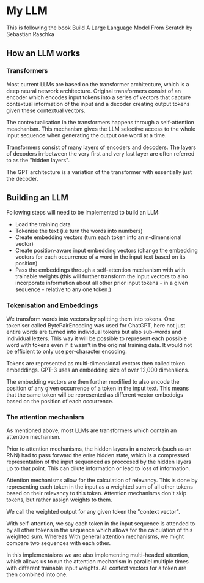 # My LLM

This is following the book Build A Large Language Model From Scratch by Sebastian Raschka

## How an LLM works

### Transformers 
Most current LLMs are based on the transformer architecture, which is a deep neural network architecture.
Original transformers consist of an encoder which encodes input tokens into a series of vectors that capture contextual information of the input
and a decoder creating output tokens given these contextual vectors.

The contextualisation in the transformers happens through a self-attention meachanism.
This mechanism gives the LLM selective access to the whole input sequence when generating the output one word at a time.

Transformers consist of many layers of encoders and decoders. The layers of decoders in-between the very first and very last layer
are often referred to as the "hidden layers".

The GPT architecture is a variation of the transformer with essentially just the decoder.

## Building an LLM

Following steps will need to be implemented to build an LLM:

- Load the training data
- Tokenise the text (i.e turn the words into numbers)
- Create embedding vectors (turn each token into an n-dimensional vector)
- Create position-aware input embedding vectors (change the embedding vectors for each occurrence of a word in the input text based on its position)
- Pass the embeddings through a self-attention mechanism with with trainable weights (this will further transform the input vectors to also incorporate information about all other prior input tokens - in a given sequence - relative to any one token.)

### Tokenisation and Embeddings
We transform words into vectors by splitting them into tokens.
One tokeniser called BytePairEncoding was used for ChatGPT, here not just entire words are turned into individual tokens but also sub-words and individual letters.
This way it will be possible to represent each possible word with tokens even if it wasn't in the original training data.
It would not be efficient to only use per-character encoding.

Tokens are represented as multi-dimensional vectors then called token embeddings. GPT-3 uses an embedding size of over 12,000 dimensions.

The embedding vectors are then further modified to also encode the position of any given occurrence of a token in the input text.
This means that the same token will be represented as different vector embeddigs based on the position of each occurrence.

### The attention mechanism
As mentioned above, most LLMs are transformers which contain an attention mechanism.

Prior to attention mechanisms, the hidden layers in a network (such as an RNN) had to pass forward the enire hidden state,
which is a compressed representation of the input sequenced as proccesed by the hidden layers up to that point. This can dilute information
or lead to loss of information.

Attention mechanisms allow for the calculation of relevancy. This is done by representing each token in the input as a weighted sum of all other tokens based on their relevancy to this token.
Attention mechanisms don't skip tokens, but rather assign weights to them.

We call the weighted output for any given token the "context vector".

With self-attention, we say each token in the input sequence is attended to by all other tokens in the sequence which allows for the calculation of this weighted sum.
Whereas With general attention mechanisms, we might compare two sequences with each other.

In this implementaions we are also implementing multi-headed attention, which allows us to run the attention mechanism in parallel 
multiple times with different trainable input weights. 
All context vectors for a token are then combined into one.




